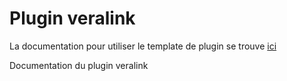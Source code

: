 # Plugin veralink

La documentation pour utiliser le template de plugin se trouve [ici](https://doc.jeedom.com/fr_FR/dev/)

Documentation du plugin veralink
